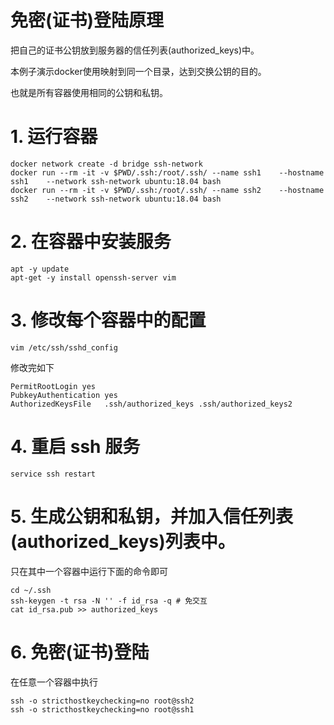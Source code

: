 # 免密(证书)登陆原理
把自己的证书公钥放到服务器的信任列表(authorized_keys)中。

本例子演示docker使用映射到同一个目录，达到交换公钥的目的。

也就是所有容器使用相同的公钥和私钥。


# 1. 运行容器
```
docker network create -d bridge ssh-network
docker run --rm -it -v $PWD/.ssh:/root/.ssh/ --name ssh1    --hostname ssh1    --network ssh-network ubuntu:18.04 bash
docker run --rm -it -v $PWD/.ssh:/root/.ssh/ --name ssh2    --hostname ssh2    --network ssh-network ubuntu:18.04 bash
```

# 2. 在容器中安装服务
```
apt -y update
apt-get -y install openssh-server vim
```

# 3. 修改每个容器中的配置
```
vim /etc/ssh/sshd_config
```
修改完如下
```
PermitRootLogin yes
PubkeyAuthentication yes
AuthorizedKeysFile   .ssh/authorized_keys .ssh/authorized_keys2
```

# 4. 重启 ssh 服务
```
service ssh restart
```

# 5. 生成公钥和私钥，并加入信任列表(authorized_keys)列表中。
只在其中一个容器中运行下面的命令即可
```
cd ~/.ssh
ssh-keygen -t rsa -N '' -f id_rsa -q # 免交互
cat id_rsa.pub >> authorized_keys
```

# 6. 免密(证书)登陆
在任意一个容器中执行
```
ssh -o stricthostkeychecking=no root@ssh2
ssh -o stricthostkeychecking=no root@ssh1
```
